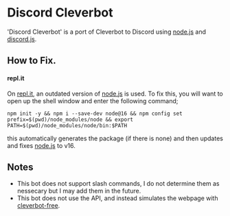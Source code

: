 # Discord Cleverbot
'Discord Cleverbot' is a port of Cleverbot to Discord using [node.js](https://nodejs.org) and [discord.js](https://https://discord.js.org).

## How to Fix.
#### repl.it
On [repl.it](https://repl.it), an outdated version of [node.js](https://nodejs.org) is used. To fix this, you will want to open up the shell window and enter the following command;

```
npm init -y && npm i --save-dev node@16 && npm config set prefix=$(pwd)/node_modules/node && export PATH=$(pwd)/node_modules/node/bin:$PATH
```

this automatically generates the package (if there is none) and then updates and fixes [node.js](https://nodejs.org) to v16.

## Notes
* This bot does not support slash commands, I do not determine them as nessecary but I may add them in the future.
* This bot does not use the API, and instead simulates the webpage with [cleverbot-free](https://npmjs.com/package/cleverbot-free).
